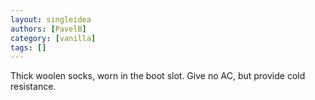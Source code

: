 ```yaml
---
layout: singleidea
authors: [PavelB]
category: [vanilla]
tags: []
---
```

Thick woolen socks, worn in the boot slot. Give no AC, but provide cold resistance.
